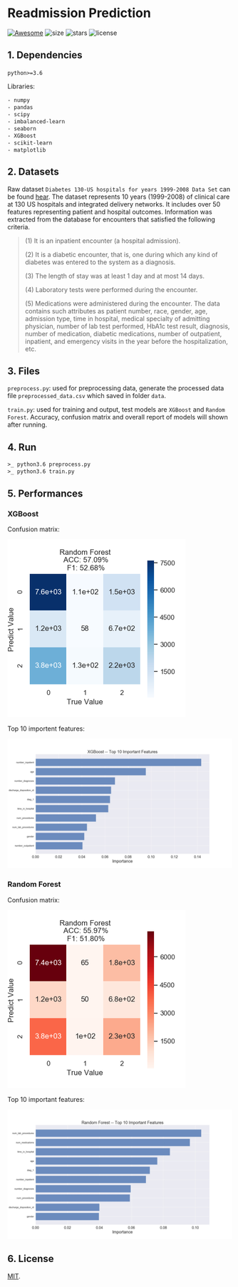 # Readmission Prediction

[![Awesome](https://awesome.re/badge.svg)](https://awesome.re)
![size](https://img.shields.io/github/repo-size/freesinger/Readmission_Prediction.svg?style=plastic)
![stars](https://img.shields.io/github/stars/freesinger/Readmission_Prediction.svg?style=social)
![license](https://img.shields.io/github/license/freesinger/Readmission_Prediction.svg?style=plastic)

## 1. Dependencies

`python>=3.6`

Libraries:
```
- numpy
- pandas
- scipy
- imbalanced-learn
- seaborn
- XGBoost
- scikit-learn
- matplotlib
```

## 2. Datasets

Raw dataset `Diabetes 130-US hospitals for years 1999-2008 Data Set` can be found [hear](https://archive.ics.uci.edu/ml/datasets/Diabetes+130-US+hospitals+for+years+1999-2008#).
The dataset represents 10 years (1999-2008) of clinical care at 130 US hospitals and integrated delivery networks. It includes over 50 features representing patient and hospital outcomes. Information was extracted from the database for encounters that satisfied the following criteria. 

> (1) It is an inpatient encounter (a hospital admission).
> 
> (2) It is a diabetic encounter, that is, one during which any kind of diabetes was entered to the system as a diagnosis.
> 
> (3) The length of stay was at least 1 day and at most 14 days.
> 
> (4) Laboratory tests were performed during the encounter.
> 
> (5) Medications were administered during the encounter. The data contains such attributes as patient number, race, gender, age, admission type, time in hospital, medical specialty of admitting physician, number of lab test performed, HbA1c test result, diagnosis, number of medication, diabetic medications, number of outpatient, inpatient, and emergency visits in the year before the hospitalization, etc.

## 3. Files

`preprocess.py`: used for preprocessing data, generate the processed data file `preprocessed_data.csv` which saved in folder `data`.

`train.py`: used for training and output, test models are `XGBoost` and `Random Forest`. Accuracy, confusion matrix and overall report of models will shown after running.

## 4. Run

```
>_ python3.6 preprocess.py
>_ python3.6 train.py
```

## 5. Performances

### XGBoost

Confusion matrix:

![xgboost](./images/XGBoost.png)

Top 10 importent features:

![](images/XGBfeatImportance.jpg)

### Random Forest

Confusion matrix:

![](images/randomForest.png)

Top 10 important features:

![](images/RFfeatImportance.jpg)

## 6. License
[MIT](https://github.com/freesinger/Readmission_Prediction/blob/master/LICENSE).
